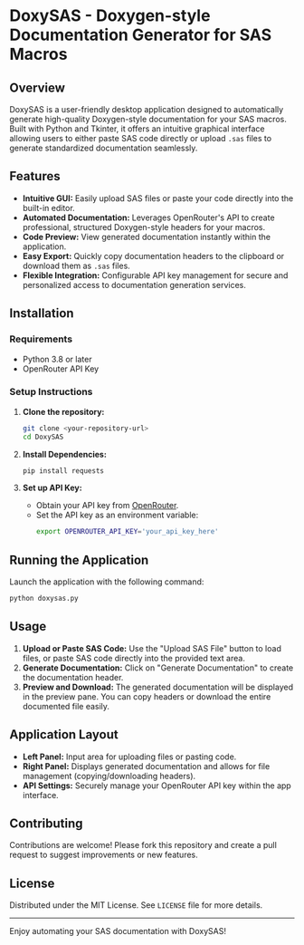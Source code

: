 # DoxySAS - Doxygen-style Documentation Generator for SAS Macros

## Overview
DoxySAS is a user-friendly desktop application designed to automatically generate high-quality Doxygen-style documentation for your SAS macros. Built with Python and Tkinter, it offers an intuitive graphical interface allowing users to either paste SAS code directly or upload `.sas` files to generate standardized documentation seamlessly.

## Features

- **Intuitive GUI:** Easily upload SAS files or paste your code directly into the built-in editor.
- **Automated Documentation:** Leverages OpenRouter's API to create professional, structured Doxygen-style headers for your macros.
- **Code Preview:** View generated documentation instantly within the application.
- **Easy Export:** Quickly copy documentation headers to the clipboard or download them as `.sas` files.
- **Flexible Integration:** Configurable API key management for secure and personalized access to documentation generation services.

## Installation

### Requirements

- Python 3.8 or later
- OpenRouter API Key

### Setup Instructions

1. **Clone the repository:**
   ```bash
   git clone <your-repository-url>
   cd DoxySAS
   ```

2. **Install Dependencies:**
   ```bash
   pip install requests
   ```

3. **Set up API Key:**
   - Obtain your API key from [OpenRouter](https://openrouter.ai/).
   - Set the API key as an environment variable:
     ```bash
     export OPENROUTER_API_KEY='your_api_key_here'
     ```

## Running the Application

Launch the application with the following command:
```bash
python doxysas.py
```

## Usage

1. **Upload or Paste SAS Code:** Use the "Upload SAS File" button to load files, or paste SAS code directly into the provided text area.
2. **Generate Documentation:** Click on "Generate Documentation" to create the documentation header.
3. **Preview and Download:** The generated documentation will be displayed in the preview pane. You can copy headers or download the entire documented file easily.

## Application Layout

- **Left Panel:** Input area for uploading files or pasting code.
- **Right Panel:** Displays generated documentation and allows for file management (copying/downloading headers).
- **API Settings:** Securely manage your OpenRouter API key within the app interface.

## Contributing

Contributions are welcome! Please fork this repository and create a pull request to suggest improvements or new features.

## License

Distributed under the MIT License. See `LICENSE` file for more details.

---

Enjoy automating your SAS documentation with DoxySAS!

